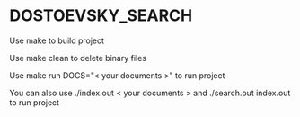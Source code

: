 # DOSTOEVSKY_SEARCH
Use make to build project

Use make clean to delete binary files

Use make run DOCS="< your documents >" to run project

You can also use ./index.out < your documents > and ./search.out index.out to run project
